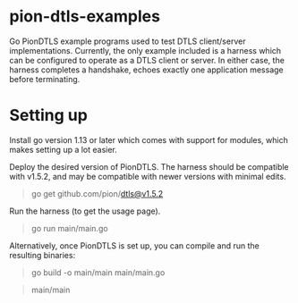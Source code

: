 # pion-dtls-examples
Go PionDTLS example programs used to test DTLS client/server implementations. 
Currently, the only example included is a harness which can be configured to operate as a DTLS client or server.
In either case, the harness completes a handshake, echoes exactly one application message before terminating.

# Setting up

Install go version 1.13 or later which comes with support for modules, which makes setting up a lot easier.

Deploy the desired version of PionDTLS. The harness should be compatible with v1.5.2, and may be compatible with newer versions with minimal edits. 

> go get github.com/pion/dtls@v1.5.2

Run the harness (to get the usage page).

> go run main/main.go

Alternatively, once PionDTLS is set up, you can compile and run the resulting binaries:

> go build -o main/main main/main.go 

> main/main

